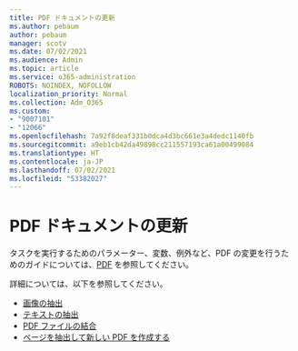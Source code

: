 ```yaml
---
title: PDF ドキュメントの更新
ms.author: pebaum
author: pebaum
manager: scotv
ms.date: 07/02/2021
ms.audience: Admin
ms.topic: article
ms.service: o365-administration
ROBOTS: NOINDEX, NOFOLLOW
localization_priority: Normal
ms.collection: Adm_O365
ms.custom:
- "9007101"
- "12066"
ms.openlocfilehash: 7a92f8deaf331b0dca4d3bc661e3a4dedc1140fb
ms.sourcegitcommit: a9eb1cb42da49898cc211557193ca61a00499084
ms.translationtype: HT
ms.contentlocale: ja-JP
ms.lasthandoff: 07/02/2021
ms.locfileid: "53382027"
---
```

# <a name="update-pdf-documents"></a>PDF ドキュメントの更新

タスクを実行するためのパラメーター、変数、例外など、PDF の変更を行うためのガイドについては、[PDF](/power-automate/desktop-flows/actions-reference/pdf) を参照してください。

詳細については、以下を参照してください。

- [画像の抽出](/power-automate/desktop-flows/actions-reference/pdf#pdf-actions)
- [テキストの抽出](/power-automate/desktop-flows/actions-reference/pdf#extracttextfrompdfaction)
- [PDF ファイルの結合](/power-automate/desktop-flows/actions-reference/pdf#mergefiles)
- [ページを抽出して新しい PDF を作成する](/power-automate/desktop-flows/actions-reference/pdf#extractpages)
